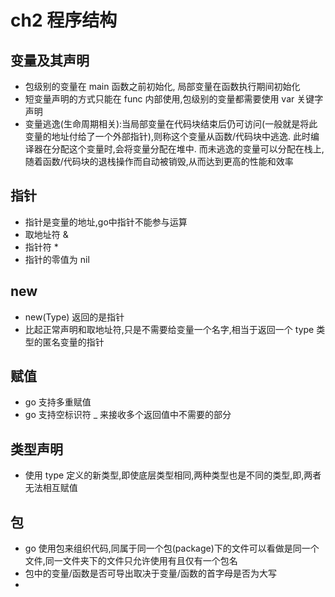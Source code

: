 # ch2 程序结构

## 变量及其声明
- 包级别的变量在 main 函数之前初始化, 局部变量在函数执行期间初始化
- 短变量声明的方式只能在 func 内部使用,包级别的变量都需要使用 var 关键字声明
- 变量逃逸(生命周期相关):当局部变量在代码块结束后仍可访问(一般就是将此变量的地址付给了一个外部指针),则称这个变量从函数/代码块中逃逸.
此时编译器在分配这个变量时,会将变量分配在堆中.
而未逃逸的变量可以分配在栈上,随着函数/代码块的退栈操作而自动被销毁,从而达到更高的性能和效率

## 指针
- 指针是变量的地址,go中指针不能参与运算
- 取地址符 &
- 指针符 *
- 指针的零值为 nil

## new
- new(Type) 返回的是指针
- 比起正常声明和取地址符,只是不需要给变量一个名字,相当于返回一个 type 类型的匿名变量的指针

## 赋值                                                                                                                                                                                                                                                                 
- go 支持多重赋值
- go 支持空标识符 _ 来接收多个返回值中不需要的部分

## 类型声明
- 使用 type 定义的新类型,即使底层类型相同,两种类型也是不同的类型,即,两者无法相互赋值

## 包
- go 使用包来组织代码,同属于同一个包(package)下的文件可以看做是同一个文件,同一文件夹下的文件只允许使用有且仅有一个包名
- 包中的变量/函数是否可导出取决于变量/函数的首字母是否为大写
- 